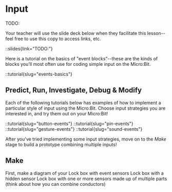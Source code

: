 # Input

TODO:

Your teacher will use the slide deck below when they facilitate this lesson--feel free to use this copy to access links, etc.

::slides{link="TODO:"}

Here is a tutorial on the basics of "event blocks"--these are the kinds of blocks you'll most often use for coding simple input on the Micro:Bit.

::tutorial{slug="events-basics"}

## Predict, Run, Investigate, Debug & Modify

Each of the following tutorials below has examples of how to implement a particular style of input using the Micro:Bit. Choose input strategies you are interested in, and try them out on your Micro:Bit!

::tutorial{slug="button-events"}
::tutorial{slug="pin-events"}
::tutorial{slug="gesture-events"}
::tutorial{slug="sound-events"}

After you've tried implementing some input strategies, move on to the *Make* stage to build a prototype combining multiple inputs!

## Make

First, make a diagram of your 
Lock box with event sensors
Lock box with a hidden sensor
Lock box with one or more sensors made up of multiple parts (think about how you can combine conductors)
